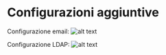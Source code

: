 # Configurazioni aggiuntive

Configurazione email:
![alt text](image.png)

Configurazione LDAP:
![alt text](image-1.png)
